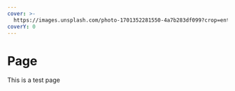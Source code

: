 ```yaml
---
cover: >-
  https://images.unsplash.com/photo-1701352281550-4a7b283df099?crop=entropy&cs=srgb&fm=jpg&ixid=M3wxOTcwMjR8MHwxfHJhbmRvbXx8fHx8fHx8fDE3MDQ1NDM1NTZ8&ixlib=rb-4.0.3&q=85
coverY: 0
---
```


# Page

This is a test page
